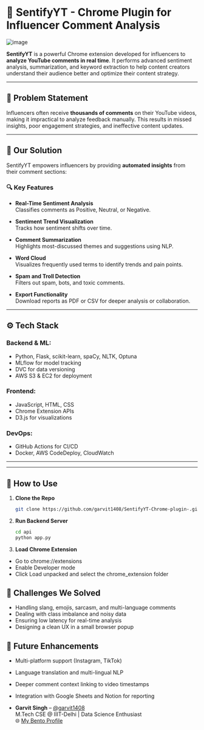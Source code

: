 # 🎯 SentifyYT - Chrome Plugin for Influencer Comment Analysis
![image](https://github.com/user-attachments/assets/2ac9a396-4a79-4185-84ad-b0ae61077675)




**SentifyYT** is a powerful Chrome extension developed for influencers to **analyze YouTube comments in real time**. It performs advanced sentiment analysis, summarization, and keyword extraction to help content creators understand their audience better and optimize their content strategy.

---

## 🧩 Problem Statement

Influencers often receive **thousands of comments** on their YouTube videos, making it impractical to analyze feedback manually. This results in missed insights, poor engagement strategies, and ineffective content updates.

---

## 🚀 Our Solution

SentifyYT empowers influencers by providing **automated insights** from their comment sections:

### 🔍 Key Features

- **Real-Time Sentiment Analysis**  
  Classifies comments as Positive, Neutral, or Negative.

- **Sentiment Trend Visualization**  
  Tracks how sentiment shifts over time.

- **Comment Summarization**  
  Highlights most-discussed themes and suggestions using NLP.

- **Word Cloud**  
  Visualizes frequently used terms to identify trends and pain points.

- **Spam and Troll Detection**  
  Filters out spam, bots, and toxic comments.

- **Export Functionality**  
  Download reports as PDF or CSV for deeper analysis or collaboration.

---

## ⚙️ Tech Stack

### Backend & ML:
- Python, Flask, scikit-learn, spaCy, NLTK, Optuna
- MLflow for model tracking
- DVC for data versioning
- AWS S3 & EC2 for deployment

### Frontend:
- JavaScript, HTML, CSS
- Chrome Extension APIs
- D3.js for visualizations

### DevOps:
- GitHub Actions for CI/CD
- Docker, AWS CodeDeploy, CloudWatch

---
---

## 🧪 How to Use

1. **Clone the Repo**  
   ```bash
   git clone https://github.com/garvit1408/SentifyYT-Chrome-plugin-.git
   ```
2.	**Run Backend Server**
    ```bash
    cd api
    python app.py
    ```
3.	**Load Chrome Extension**
- Go to chrome://extensions
- Enable Developer mode
- Click Load unpacked and select the chrome_extension folder

## 🧱 Challenges We Solved
- Handling slang, emojis, sarcasm, and multi-language comments
- Dealing with class imbalance and noisy data
- Ensuring low latency for real-time analysis
- Designing a clean UX in a small browser popup

## 📌 Future Enhancements
- Multi-platform support (Instagram, TikTok)
- Language translation and multi-lingual NLP
- Deeper comment context linking to video timestamps
- Integration with Google Sheets and Notion for reporting


- **Garvit Singh** – [@garvit1408](https://github.com/garvit1408)  
  M.Tech CSE @ IIIT-Delhi | Data Science Enthusiast  
  🌐 [My Bento Profile](https://bento.me/garvit14)
